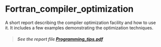 # Fortran_compiler_optimization
A short report describing the compiler optimization facility and how to use it. It includes a few examples demonstrating the optimization techniques.

> ##### See the report file [Programming_tips.pdf](https://github.com/hadizadeh/Fortran_compiler_optimization/blob/master/Programming_tips.pdf)



